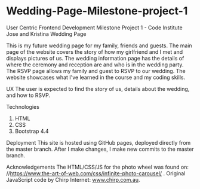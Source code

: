 # Wedding-Page-Milestone-project-1
User Centric Frontend Development Milestone Project 1 - Code Institute
Jose and Kristina Wedding Page

This is my future wedding page for my family, friends and guests. The main page of the website covers the story of how my girlfriend and I met and displays pictures of us. The wedding information page has the details of where the ceremony and reception are and who is in the wedding party. The RSVP page allows my family and guest to RSVP to our wedding.
The website showcases what I've learned in the course and my coding skills.

UX
The user is expected to find the story of us, details about the wedding, and how to RSVP.

Technologies
1) HTML
2) CSS
3) Bootstrap 4.4

Deployment
This site is hosted using GitHub pages, deployed directly from the master branch. After I make changes, I make new commits to the master branch. 

Acknowledgements
The HTML/CSS/JS for the photo wheel was found on:  //https://www.the-art-of-web.com/css/infinite-photo-carousel/ . Original JavaScript code by Chirp Internet: www.chirp.com.au. 
